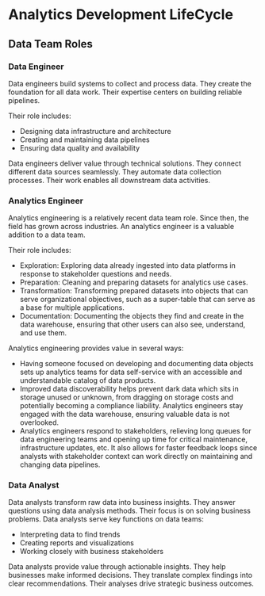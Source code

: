# Analytics Development LifeCycle
## Data Team Roles
### Data Engineer
Data engineers build systems to collect and process data. They create the foundation for all data work. Their expertise centers on building reliable pipelines.

Their role includes:

- Designing data infrastructure and architecture
- Creating and maintaining data pipelines
- Ensuring data quality and availability

Data engineers deliver value through technical solutions. They connect different data sources seamlessly. They automate data collection processes. Their work enables all downstream data activities.
### Analytics Engineer
Analytics engineering is a relatively recent data team role. Since then, the field has grown across industries. An analytics engineer is a valuable addition to a data team. 

Their role includes:

- Exploration: Exploring data already ingested into data platforms in response to stakeholder questions and needs.
- Preparation: Cleaning and preparing datasets for analytics use cases.
- Transformation: Transforming prepared datasets into objects that can serve organizational objectives, such as a super-table that can serve as a base for multiple applications.
- Documentation: Documenting the objects they find and create in the data warehouse, ensuring that other users can also see, understand, and use them.

Analytics engineering provides value in several ways:
- Having someone focused on developing and documenting data objects sets up analytics teams for data self-service with an accessible and understandable catalog of data products.
- Improved data discoverability helps prevent dark data which sits in storage unused or unknown, from dragging on storage costs and potentially becoming a compliance liability. Analytics engineers stay engaged with the data warehouse, ensuring valuable data is not overlooked.
- Analytics engineers respond to stakeholders, relieving long queues for data engineering teams and opening up time for critical maintenance, infrastructure updates, etc. It also allows for faster feedback loops since analysts with stakeholder context can work directly on maintaining and changing data pipelines.
### Data Analyst
Data analysts transform raw data into business insights. They answer questions using data analysis methods. Their focus is on solving business problems.
Data analysts serve key functions on data teams:

- Interpreting data to find trends
- Creating reports and visualizations
- Working closely with business stakeholders

Data analysts provide value through actionable insights. They help businesses make informed decisions. They translate complex findings into clear recommendations. Their analyses drive strategic business outcomes.
